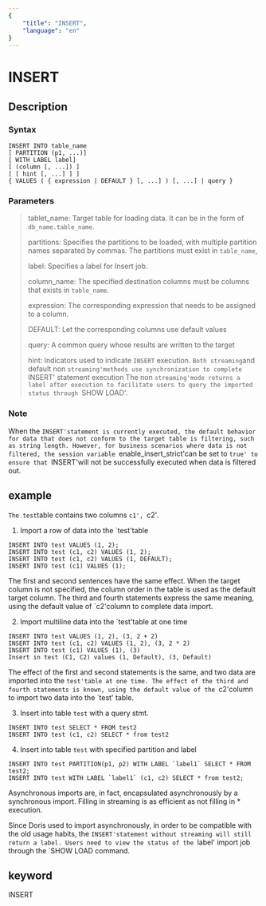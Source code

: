 ```yaml
---
{
    "title": "INSERT",
    "language": "en"
}
---
```


<!-- 
Licensed to the Apache Software Foundation (ASF) under one
or more contributor license agreements.  See the NOTICE file
distributed with this work for additional information
regarding copyright ownership.  The ASF licenses this file
to you under the Apache License, Version 2.0 (the
"License"); you may not use this file except in compliance
with the License.  You may obtain a copy of the License at

  http://www.apache.org/licenses/LICENSE-2.0

Unless required by applicable law or agreed to in writing,
software distributed under the License is distributed on an
"AS IS" BASIS, WITHOUT WARRANTIES OR CONDITIONS OF ANY
KIND, either express or implied.  See the License for the
specific language governing permissions and limitations
under the License.
-->

# INSERT
## Description
### Syntax

```
INSERT INTO table_name
[ PARTITION (p1, ...)]
[ WITH LABEL label]
[ (column [, ...]) ]
[ [ hint [, ...] ] ]
{ VALUES ( { expression | DEFAULT } [, ...] ) [, ...] | query }
```

### Parameters

> tablet_name: Target table for loading data. It can be in the form of `db_name.table_name`.
>
> partitions: Specifies the partitions to be loaded, with multiple partition names separated by commas. The partitions must exist in `table_name`, 
>
> label: Specifies a label for Insert job.
>
> column_name: The specified destination columns must be columns that exists in `table_name`.
>
> expression: The corresponding expression that needs to be assigned to a column.
>
> DEFAULT: Let the corresponding columns use default values
>
> query: A common query whose results are written to the target
>
> hint: Indicators used to indicate `INSERT` execution. ` Both streaming `and default non `streaming'methods use synchronization to complete `INSERT' statement execution
> The non `streaming'mode returns a label after execution to facilitate users to query the imported status through `SHOW LOAD'.

### Note

When the `INSERT'statement is currently executed, the default behavior for data that does not conform to the target table is filtering, such as string length. However, for business scenarios where data is not filtered, the session variable `enable_insert_strict'can be set to `true' to ensure that `INSERT'will not be successfully executed when data is filtered out.

## example

` The test `table contains two columns `c1', `c2'.

1. Import a row of data into the `test'table

```
INSERT INTO test VALUES (1, 2);
INSERT INTO test (c1, c2) VALUES (1, 2);
INSERT INTO test (c1, c2) VALUES (1, DEFAULT);
INSERT INTO test (c1) VALUES (1);
```

The first and second sentences have the same effect. When the target column is not specified, the column order in the table is used as the default target column.
The third and fourth statements express the same meaning, using the default value of `c2'column to complete data import.

2. Import multiline data into the `test'table at one time

```
INSERT INTO test VALUES (1, 2), (3, 2 + 2)
INSERT INTO test (c1, c2) VALUES (1, 2), (3, 2 * 2)
INSERT INTO test (c1) VALUES (1), (3)
Insert in test (C1, C2) values (1, Default), (3, Default)
```

The effect of the first and second statements is the same, and two data are imported into the `test'table at one time.
The effect of the third and fourth statements is known, using the default value of the `c2'column to import two data into the `test' table.


3. Insert into table `test` with a query stmt.

```
INSERT INTO test SELECT * FROM test2
INSERT INTO test (c1, c2) SELECT * from test2
```

4. Insert into table `test` with specified partition and label

```
INSERT INTO test PARTITION(p1, p2) WITH LABEL `label1` SELECT * FROM test2;
INSERT INTO test WITH LABEL `label1` (c1, c2) SELECT * from test2;
```

Asynchronous imports are, in fact, encapsulated asynchronously by a synchronous import. Filling in streaming is as efficient as not filling in * execution.

Since Doris used to import asynchronously, in order to be compatible with the old usage habits, the `INSERT'statement without streaming will still return a label. Users need to view the status of the `label' import job through the `SHOW LOAD command.
## keyword
INSERT
